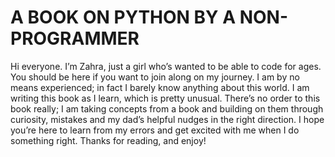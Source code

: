 # A BOOK ON PYTHON BY A NON-PROGRAMMER

Hi everyone. I’m Zahra, just a girl who’s wanted to be able to code for ages. You should be here if you want to join along on my journey. I am by no means experienced; in fact I barely know anything about this world. I am writing this book as I learn, which is pretty unusual. There’s no order to this book really; I am taking concepts from a book and building on them through curiosity, mistakes and my dad’s helpful nudges in the right direction. I hope you’re here to learn from my errors and get excited with me when I do something right. Thanks for reading, and enjoy!

